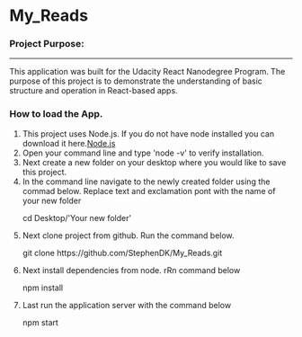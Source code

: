 # My_Reads


<h3>Project Purpose:</h3>

<hr>

<p>This application was built for the Udacity React Nanodegree Program. The purpose of this project is to demonstrate the understanding of basic structure and operation in React-based apps.</p>

<h3>How to load the App.</h3>
<ol>
<li>This project uses Node.js. If you do not have node installed you can download it here.<a href="https://nodejs.org/en/download/">Node.js</a></li>

<li>Open your command line and type 'node -v' to verify installation.</li>

<li>Next create a new folder on your desktop where you would like to save this project.</li>

<li>In the command line navigate to the newly created folder using the commad below. Replace text and exclamation pont with the name of your new folder</li>
<p>cd Desktop/'Your new folder'</p>

<li>Next clone project from github. Run the command below.</li>
<p>git clone https://github.com/StephenDK/My_Reads.git</p>

<li>Next install dependencies from node. rRn command below</li>
<p>npm install</p>

<li>Last run the application server with the command below</li>
<p>npm start</p>
</ol>

